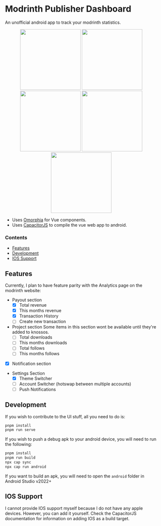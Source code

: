 # Modrinth Publisher Dashboard

An unofficial android app to track your modrinth statistics.

<div align="center">
  <img width="200" src="https://i.imgur.com/wszkIOG.png" />
  <img width="200" src="https://i.imgur.com/j6nVB0J.png" />
  <img width="200" src="https://i.imgur.com/Jz62lSa.png" />
  <img width="200" src="https://i.imgur.com/fpBdTHV.png" />
  <img width="200" src="https://i.imgur.com/AKbzI8O.png" />
</div>

- Uses [Omorphia](https://omorphia.modrinth.com/) for Vue components.
- Uses [CapacitorJS](https://capacitorjs.com/) to compile the vue web app to android.

### Contents

- [Features](#features)
- [Development](#development)
- [IOS Support](#ios-support)

## Features

Currently, I plan to have feature parity with the Analytics page on the modrinth website:

- Payout section
  + [x] Total revenue
  + [x] This months revenue
  + [x] Transaction History
  + [ ] Create new transaction
- Project section
  Some items in this section wont be available until they're added to knossos.
  + [ ] Total downloads
  + [ ] This months downloads
  + [ ] Total follows
  + [ ] This months follows
- [x] Notification section
- Settings Section
  + [x] Theme Switcher
  + [ ] Account Switcher (hotswap between multiple accounts)
  + [ ] Push Notifications

## Development

If you wish to contribute to the UI stuff, all you need to do is:

```bash
pnpm install
pnpm run serve
```

If you wish to push a debug apk to your android device, you will need to run the following:

```bash
pnpm install
pnpm run build
npx cap sync
npx cap run android
```

If you want to build an apk, you will need to open the `android` folder in Android Studio v2022+

## IOS Support

I cannot provide IOS support myself because I do not have any apple devices. However, you can add it yourself. Check the CapacitorJS documentation for information on adding IOS as a build target.
